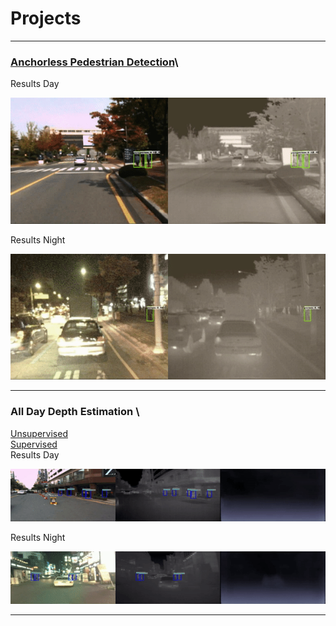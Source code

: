 # Projects

--- 

### [Anchorless Pedestrian Detection](https://anushl9o5.github.io/pedestrian)\
 Results Day

![](gifs/day_fcos.gif)


 Results Night

![](gifs/night_fcos.gif)

---
### All Day Depth Estimation \
[Unsupervised](https://anushl9o5.github.io/unsup_depth) \
[Supervised](https://anushl9o5.github.io/sup_depth) \
 Results Day

![](gifs/un_day_depth.gif)

 Results Night

![](gifs/un_night_depth.gif)


---
